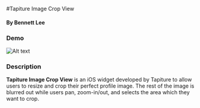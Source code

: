 #Tapiture Image Crop View
#### By Bennett Lee


### Demo

![Alt text](demo.gif)

### Description

**Tapiture Image Crop View** is an iOS widget developed by Tapiture to allow users to resize and crop their perfect profile image. The rest of the image is blurred out while users pan, zoom-in/out, and selects the area which they want to crop.
